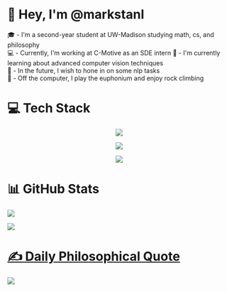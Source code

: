# 👋 Hey, I'm @markstanl
🎓 - I'm a second-year student at UW-Madison studying math, cs, and philosophy  
💻 - Currently, I'm working at C-Motive as an SDE intern
🧠 - I'm currently learning about advanced computer vision techniques   
📆 - In the future, I wish to hone in on some nlp tasks  
📖 - Off the computer, I play the euphonium and enjoy rock climbing

# 💻 Tech Stack
<p align="center">
  <a href="https://skillicons.dev">
    <img src="https://skillicons.dev/icons?i=react,vite,nextjs,express,ts,tailwind,threejs,docker" />
  </a>
</p>
<p align="center">
  <a href="https://skillicons.dev">
      <img src="https://skillicons.dev/icons?i=py,pytorch,anaconda,tensorflow,latex,matlab" />
  </a>
</p>
<p align="center">
  <a href="https://skillicons.dev">
      <img src="https://skillicons.dev/icons?i=java,c,cpp,aws" />
  </a>
</p>

# 📊 GitHub Stats  
![](https://github-readme-stats-seven-rust-69.vercel.app/api?username=markstanl&theme=tokyonight&hide_border=false&include_all_commits=false&count_private=false&hide=contribs&show_icons=true)<br/>
<!-- ![](https://github-readme-streak-stats.herokuapp.com/?user=markstanl&theme=tokyonight&hide_border=false)<br/> -->
![](https://github-readme-stats-seven-rust-69.vercel.app/api/top-langs/?username=markstanl&theme=tokyonight&hide_border=false&include_all_commits=false&count_private=false&layout=compact)
  
# [✍️ Daily Philosophical Quote](https://github.com/markstanl/Philosophical-Quotes-API)

![](https://github-readme-philosophical-quotes.vercel.app/api/generate-image?theme=tokyonight&daily-quote=true&daily-seed=18)

<!-- Generated by the Philosophical Quotes API https://github.com/markstanl/Philosophical-Quotes-API/blob/main/README.md -->

<!-- Proudly created with GPRM ( https://gprm.itsvg.in ) -->
